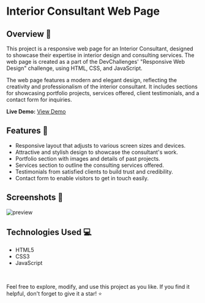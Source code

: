 # Interior Consultant Web Page

## Overview  🚀

This project is a responsive web page for an Interior Consultant, designed to showcase their expertise in interior design and consulting services. The web page is created as a part of the DevChallenges' "Responsive Web Design" challenge, using HTML, CSS, and JavaScript.

The web page features a modern and elegant design, reflecting the creativity and professionalism of the interior consultant. It includes sections for showcasing portfolio projects, services offered, client testimonials, and a contact form for inquiries.

**Live Demo:** [View Demo](https://your-demo-link.com)

## Features 🌟

- Responsive layout that adjusts to various screen sizes and devices.
- Attractive and stylish design to showcase the consultant's work.
- Portfolio section with images and details of past projects.
- Services section to outline the consulting services offered.
- Testimonials from satisfied clients to build trust and credibility.
- Contact form to enable visitors to get in touch easily.

## Screenshots 📸
![preview](https://github.com/rahil1202/dev-challanges/assets/104057403/dbe2a691-0fef-42d8-a10d-493a77840fde)
<br>

## Technologies Used 💻

- HTML5
- CSS3
- JavaScript

<br>

Feel free to explore, modify, and use this project as you like. If you find it helpful, don't forget to give it a star! ⭐️

